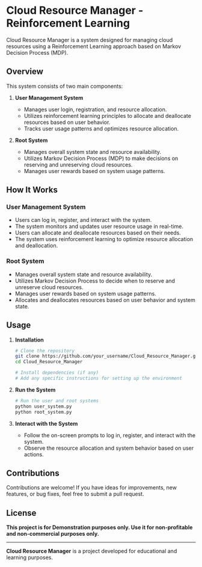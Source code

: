# Cloud Resource Manager - Reinforcement Learning

Cloud Resource Manager is a system designed for managing cloud resources using a Reinforcement Learning approach based on Markov Decision Process (MDP).

## Overview

This system consists of two main components:

1. **User Management System**
    - Manages user login, registration, and resource allocation.
    - Utilizes reinforcement learning principles to allocate and deallocate resources based on user behavior.
    - Tracks user usage patterns and optimizes resource allocation.

2. **Root System**
    - Manages overall system state and resource availability.
    - Utilizes Markov Decision Process (MDP) to make decisions on reserving and unreserving cloud resources.
    - Manages user rewards based on system usage patterns.

## How It Works

### User Management System

- Users can log in, register, and interact with the system.
- The system monitors and updates user resource usage in real-time.
- Users can allocate and deallocate resources based on their needs.
- The system uses reinforcement learning to optimize resource allocation and deallocation.

### Root System

- Manages overall system state and resource availability.
- Utilizes Markov Decision Process to decide when to reserve and unreserve cloud resources.
- Manages user rewards based on system usage patterns.
- Allocates and deallocates resources based on user behavior and system state.

## Usage

1. **Installation**
    ```bash
    # Clone the repository
    git clone https://github.com/your_username/Cloud_Resource_Manager.git
    cd Cloud_Resource_Manager

    # Install dependencies (if any)
    # Add any specific instructions for setting up the environment
    ```

2. **Run the System**
    ```bash
    # Run the user and root systems
    python user_system.py
    python root_system.py
    ```

3. **Interact with the System**
    - Follow the on-screen prompts to log in, register, and interact with the system.
    - Observe the resource allocation and system behavior based on user actions.

## Contributions

Contributions are welcome! If you have ideas for improvements, new features, or bug fixes, feel free to submit a pull request.

## License

**This project is for Demonstration purposes only. Use it for non-profitable and non-commercial purposes only.**

---

**Cloud Resource Manager** is a project developed for educational and learning purposes.
